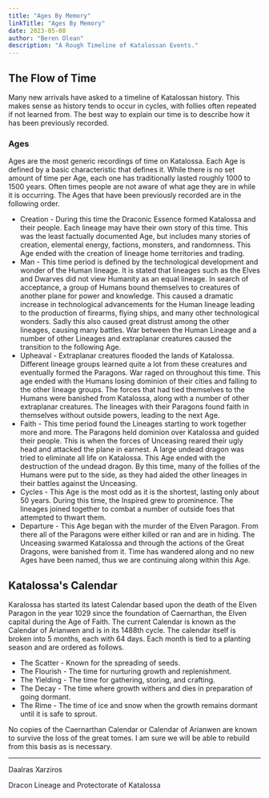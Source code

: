 ```yaml
---
title: "Ages By Memory"
linkTitle: "Ages By Memory"
date: 2023-05-08
author: "Beren Olean"
description: "A Rough Timeline of Katalossan Events."
---
```

## The Flow of Time

Many new arrivals have asked to a timeline of Katalossan history.  This makes sense as history tends to occur in cycles, with follies often repeated if not learned from.  The best way to explain our time is to describe how it has been previously recorded.

### Ages

Ages are the most generic recordings of time on Katalossa.  Each Age is defined by a basic characteristic that defines it.  While there is no set amount of time per Age, each one has traditionally lasted roughly 1000 to 1500 years.  Often times people are not aware of what age they are in while it is occurring.  The Ages that have been previously recorded are in the following order.

- Creation - During this time the Draconic Essence formed Katalossa and their people.  Each lineage may have their own story of this time.  This was the least factually documented Age, but includes many stories of creation, elemental energy, factions, monsters, and randomness.  This Age ended with the creation of lineage home territories and trading.
- Man - This time period is defined by the technological development and wonder of the Human lineage.  It is stated that lineages such as the Elves and Dwarves did not view Humanity as an equal lineage.  In search of acceptance, a group of Humans bound themselves to creatures of another plane for power and knowledge.  This caused a dramatic increase in technological advancements for the Human lineage leading to the production of firearms, flying ships, and many other technological wonders.  Sadly this also caused great distrust among the other lineages, causing many battles.  War between the Human Lineage and a number of other Lineages and extraplanar creatures caused the transition to the following Age.
- Upheaval - Extraplanar creatures flooded the lands of Katalossa.  Different lineage groups learned quite a lot from these creatures and eventually formed the Paragons.  War raged on throughout this time.  This age ended with the Humans losing dominion of their cities and falling to the other lineage groups.  The forces that had tied themselves to the Humans were banished from Katalossa, along with a number of other extraplanar creatures.  The lineages with their Paragons found faith in themselves without outside powers, leading to the next Age.
- Faith - This time period found the Lineages starting to work together more and more.  The Paragons held dominion over Katalossa and guided their people.  This is when the forces of Unceasing reared their ugly head and attacked the plane in earnest.  A large undead dragon was tried to eliminate all life on Katalossa.  This Age ended with the destruction of the undead dragon.  By this time, many of the follies of the Humans were put to the side, as they had aided the other lineages in their battles against the Unceasing.
- Cycles - This Age is the most odd as it is the shortest, lasting only about 50 years.  During this time, the Inspired grew to prominence.  The lineages joined together to combat a number of outside foes that attempted to thwart them.  
- Departure - This Age began with the murder of the Elven Paragon.  From there all of the Paragons were either killed or ran and are in hiding.  The Unceasing swarmed Katalossa and  through the actions of the Great Dragons, were banished from it.  Time has wandered along and no new Ages have been named, thus we are continuing along within this Age.

## Katalossa's Calendar

Karalossa has started its latest Calendar based upon the death of the Elven Paragon in the year 1029 since the foundation of Caernarthan, the Elven capital during the Age of Faith.  The current Calendar is known as the Calendar of Arianwen and is in its 1488th cycle.  The calendar itself is broken into 5 months, each with 64 days.  Each month is tied to a planting season and are ordered as follows.  

- The Scatter - Known for the spreading of seeds.
- The Flourish - The time for nurturing growth and replenishment.
- The Yielding - The time for gathering, storing, and crafting.
- The Decay - The time where growth withers and dies in preparation of going dormant.
- The Rime - The time of ice and snow when the growth remains dormant until it is safe to sprout.

No copies of the Caernarthan Calendar or Calendar of Arianwen are known to survive the loss of the great tomes.  I am sure we will be able to rebuild from this basis as is necessary.

------

Daalras Xarziros

Dracon Lineage and Protectorate of Katalossa
